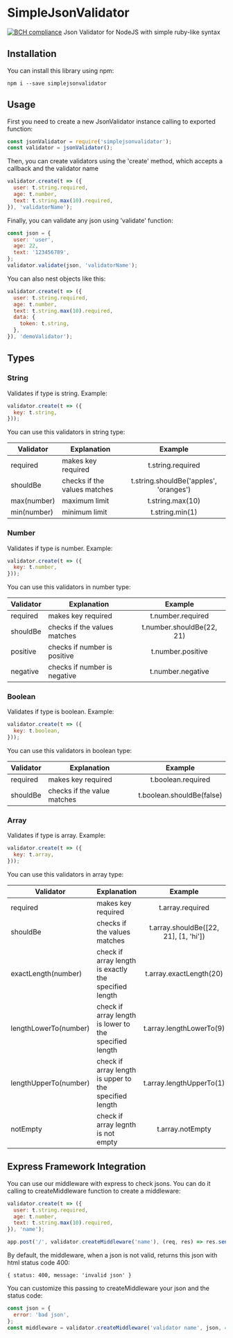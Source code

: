 # SimpleJsonValidator
[![BCH compliance](https://bettercodehub.com/edge/badge/frikiman34/SimpleJsonValidator?branch=master)](https://bettercodehub.com/)
Json Validator for NodeJS with simple ruby-like syntax

## Installation
You can install this library using npm:

`npm i --save simplejsonvalidator`

## Usage

First you need to create a new JsonValidator instance calling to exported function:

```javascript
const jsonValidator = require('simplejsonvalidator');
const validator = jsonValidator();
```

Then, you can create validators using the 'create' method, which accepts a callback and the validator name

```javascript
validator.create(t => ({
  user: t.string.required,  
  age: t.number,  
  text: t.string.max(10).required,  
}), 'validatorName');  
```

Finally, you can validate any json using 'validate' function:

```javascript
const json = {
  user: 'user',  
  age: 22,  
  text: '123456789',  
};  
validator.validate(json, 'validatorName');  
```

You can also nest objects like this:

```javascript
validator.create(t => ({
  user: t.string.required,
  age: t.number,
  text: t.string.max(10).required,
  data: {
    token: t.string,
  },
}), 'demoValidator');
```

## Types
### String
Validates if type is string. Example:

```javascript
validator.create(t => ({
  key: t.string,
}));
````

You can use this validators in string type:

| Validator     | Explanation                  | Example                                   |
| ------------- | ---------------------------- |:-----------------------------------------:|
| required      | makes key required           | t.string.required                         |
| shouldBe      | checks if the values matches | t.string.shouldBe('apples', 'oranges')    |
| max(number)   | maximum limit                | t.string.max(10)                          |
| min(number)   | minimum limit                | t.string.min(1)                           |

### Number
Validates if type is number. Example:

```javascript
validator.create(t => ({
  key: t.number,
}));
````

You can use this validators in number type:

| Validator     | Explanation                  | Example                   |
| ------------- | ---------------------------- |:-------------------------:|
| required      | makes key required           | t.number.required         |
| shouldBe      | checks if the values matches | t.number.shouldBe(22, 21) |
| positive      | checks if number is positive | t.number.positive         |
| negative      | checks if number is negative | t.number.negative         |

### Boolean
Validates if type is boolean. Example:

```javascript
validator.create(t => ({
  key: t.boolean,
}));
````

You can use this validators in boolean type:

| Validator     | Explanation                  | Example                   |
| ------------- | ---------------------------- |:-------------------------:|
| required      | makes key required           | t.boolean.required        |
| shouldBe      | checks if the value matches  | t.boolean.shouldBe(false) |

### Array
Validates if type is array. Example:

```javascript
validator.create(t => ({
  key: t.array,
}));
````

You can use this validators in array type:

| Validator             | Explanation                                              | Example                               |
| --------------------- | -------------------------------------------------------- |:-------------------------------------:|
| required              | makes key required                                       | t.array.required                      |
| shouldBe              | checks if the values matches                             | t.array.shouldBe([22, 21], [1, 'hi']) | 
| exactLength(number)   | check if array length is exactly the specified length    | t.array.exactLength(20)               |
| lengthLowerTo(number) | check if array length is lower to the specified length   | t.array.lengthLowerTo(9)              |
| lengthUpperTo(number) | check if array length is upper to the specified length   | t.array.lengthUpperTo(1)              |
| notEmpty              | check if array legnth is not empty                       | t.array.notEmpty                      |


## Express Framework Integration

You can use our middleware with express to check jsons. You can do it calling to createMiddleware function
to create a middleware:

```javascript
validator.create(t => ({
  user: t.string.required,  
  age: t.number,  
  text: t.string.max(10).required,  
}), 'name');

app.post('/', validator.createMiddleware('name'), (req, res) => res.send(req.body););
```

By default, the middleware, when a json is not valid, returns this json with html status code 400:

`
{
  status: 400,
  message: 'invalid json'
}
`

You can customize this passing to createMiddleware your json and the status code:

```javascript
const json = {
  error: 'bad json',
};
const middleware = validator.createMiddleware('validator name', json, 401);
```
